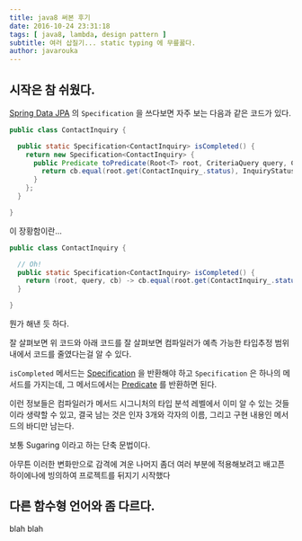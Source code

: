 ```yaml
---
title: java8 써본 후기
date: 2016-10-24 23:31:18
tags: [ java8, lambda, design pattern ]
subtitle: 여러 삽질기... static typing 에 무릎꿇다.
author: javarouka
---
```


## 시작은 참 쉬웠다.

[Spring Data JPA](http://projects.spring.io/spring-data-jpa/) 의 `Specification` 을 쓰다보면 자주 보는 다음과 같은 코드가 있다.

```java
public class ContactInquiry {

  public static Specification<ContactInquiry> isCompleted() {
    return new Specification<ContactInquiry> {
      public Predicate toPredicate(Root<T> root, CriteriaQuery query, CriteriaBuilder cb) {
        return cb.equal(root.get(ContactInquiry_.status), InquiryStatus.COMPLETE);
      }
    };
  }

}
```

이 장황함이란...

```java
public class ContactInquiry {

  // Oh!
  public static Specification<ContactInquiry> isCompleted() {
    return (root, query, cb) -> cb.equal(root.get(ContactInquiry_.status), InquiryStatus.COMPLETE);
  }

}
```

뭔가 해낸 듯 하다.

잘 살펴보면 위 코드와 아래 코드를 잘 살펴보면 컴파일러가 예측 가능한 타입추정 범위 내에서 코드를 줄였다는걸 알 수 있다.

`isCompleted` 메서드는 [Specification](http://docs.spring.io/spring-data/jpa/docs/current/api/org/springframework/data/jpa/domain/Specifications.html) 을 반환해야 하고 `Specification` 은 하나의 메서드를 가지는데, 그 메서드에서는 [Predicate](http://docs.oracle.com/javaee/7/api/javax/persistence/criteria/Predicate.html) 를 반환하면 된다.

이런 정보들은 컴파일러가 메서드 시그니처의 타입 분석 레벨에서 이미 알 수 있는 것들이라 생략할 수 있고, 결국 남는 것은 인자 3개와 각자의 이름, 그리고 구현 내용인 메서드의 바디만 남는다.

보통 Sugaring 이라고 하는 단축 문법이다.

아무튼 이러한 변화만으로 감격에 겨운 나머지 좀더 여러 부분에 적용해보려고 배고픈 하이에나에 빙의하여 프로젝트를 뒤지기 시작했다

## 다른 함수형 언어와 좀 다르다.

blah blah
